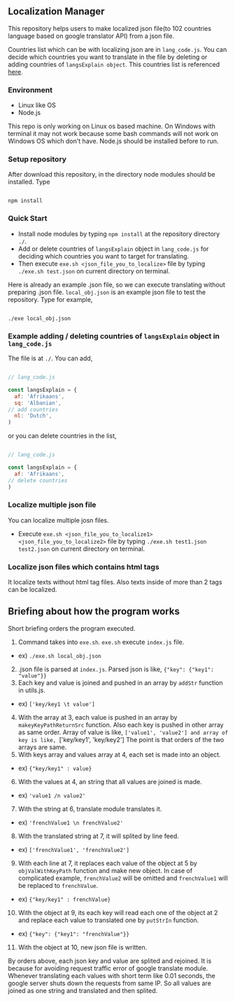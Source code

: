 ## Localization Manager
This repository helps users to make localized json file(to 102 countries language based on google translator API) from a json file.

Countries list which can be with localizing json are in `lang_code.js`. You can decide which countries you want to translate in the file by deleting or adding countries of `langsExplain object`. This countries list is referenced [here](https://github.com/shikar/NODE_GOOGLE_TRANSLATE/blob/master/languages.js). 

### Environment
- Linux like OS
- Node.js

This repo is only working on Linux os based machine. On Windows with terminal it may not work because some bash commands will not work on Windows OS which don't have. Node.js should be installed before to run. 

### Setup repository
After download this repository, in the directory node modules should be installed. Type

```

npm install

```

### Quick Start
- Install node modules by typing `npm install` at the repository directory `./`. 
- Add or delete countries of `langsExplain` object in `lang_code.js` for deciding which countries you want to target for translating.
- Then execute `exe.sh <json_file_you_to_localize>` file by typing `./exe.sh test.json` on current directory on terminal.

Here is already an example .json file, so we can execute translating without preparing .json file. `local_obj.json` is an example json file to test the repository. Type for example,

```

./exe local_obj.json

```

### Example adding / deleting countries of `langsExplain` object in `lang_code.js` 
 The file is at `./`. You can add,

```js

// lang_code.js

const langsExplain = {
  af: 'Afrikaans',
  sq: 'Albanian',
// add countries
  nl: 'Dutch',
)

```

or you can delete countries in the list,

```js

// lang_code.js

const langsExplain = {
  af: 'Afrikaans',
// delete countries
)

```


### Localize multiple json file
You can localize multiple josn files. 

- Execute `exe.sh <json_file_you_to_localize1> <json_file_you_to_localize2>` file by typing `./exe.sh test1.json test2.json` on current directory on terminal.

### Localize json files which contains html tags
It localize texts without html tag files. Also texts inside of more than 2 tags can be localized. 

## Briefing about how the program works
Short briefing orders the program executed.

1. Command takes into `exe.sh`. `exe.sh` execute `index.js` file. 
- ex) `./exe.sh local_obj.json`
2. .json file is parsed at `index.js`. Parsed json is like,
`{"key": {"key1": "value"}}`
3. Each key and value is joined and pushed in an array by `addStr` function in utils.js.
- ex) `['key/key1 \t value']` 
4. With the array at 3, each value is pushed in an array by `makeyKeyPathReturnSrc` function. Also each key is pushed in other array as same order. Array of value is like,
`['value1', 'value2']
and array of key is like,
`['key/key1', 'key/key2']
The point is that orders of the two arrays are same.
5. With keys array and values array at 4, each set is made into an object.
- ex) `{"key/key1" : value}` 
6. With the values at 4, an string that all values are joined is made. 
- ex) `'value1 /n value2'` 
7. With the string at 6, translate module translates it.
- ex) `'frenchValue1 \n frenchValue2'`
8. With the translated string at 7, it will splited by line feed.
- ex) `['frenchValue1', 'frenchValue2']`
9. With each line at 7, it replaces each value of the object at 5 by `objValWithKeyPath` function and make new object. In case of complicated example, `frenchValue2` will be omitted and `frenchValue1` will be replaced to `frenchValue`.
- ex) `{"key/key1" : frenchValue}` 
10. With the object at 9, its each key will read each one of the object at 2 and replace each value to translated one by `putStrIn` function.
- ex) `{"key": {"key1": "frenchValue"}}`
11. With the object at 10, new json file is written.

By orders above, each json key and value are splited and rejoined. It is because for avoiding request traffic error of google translate module. Whenever translating each values with short term like 0.01 seconds, the google server shuts down the requests from same IP. So all values are joined as one string and translated and then splited. 
